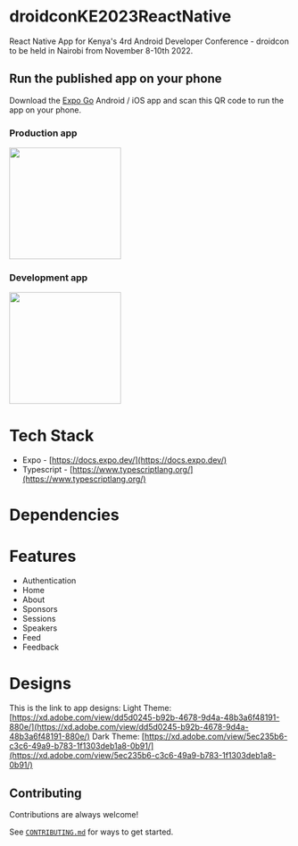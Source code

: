 # droidconKE2023ReactNative

React Native App for Kenya's 4rd Android Developer Conference - droidcon to be held in Nairobi from November 8-10th 2022.

## Run the published app on your phone

Download the [Expo Go](https://expo.dev/client) Android / iOS app and scan this QR code to run the app on your phone.

### Production app

<a href="https://qr.expo.dev/expo-go?owner=reactdevske-reactnative&slug=droidconKE2022ReactNative"><img src="https://qr.expo.dev/expo-go?owner=reactdevske-reactnative&slug=droidconKE2022ReactNative" height="200px" width="200px"></a>

### Development app

<a href="https://qr.expo.dev/expo-go?owner=reactdevske-reactnative&slug=droidconKE2022ReactNative?release-channel=develop"><img src="https://qr.expo.dev/expo-go?owner=reactdevske-reactnative&slug=droidconKE2022ReactNative?release-channel=develop" height="200px" width="200px"></a>

# Tech Stack

- Expo - [https://docs.expo.dev/](https://docs.expo.dev/)
- Typescript - [https://www.typescriptlang.org/](https://www.typescriptlang.org/)

# Dependencies

# Features

- Authentication
- Home
- About
- Sponsors
- Sessions
- Speakers
- Feed
- Feedback

# Designs

This is the link to app designs:
Light Theme: [https://xd.adobe.com/view/dd5d0245-b92b-4678-9d4a-48b3a6f48191-880e/](https://xd.adobe.com/view/dd5d0245-b92b-4678-9d4a-48b3a6f48191-880e/)
Dark Theme: [https://xd.adobe.com/view/5ec235b6-c3c6-49a9-b783-1f1303deb1a8-0b91/](https://xd.adobe.com/view/5ec235b6-c3c6-49a9-b783-1f1303deb1a8-0b91/)

## Contributing

Contributions are always welcome!

See [`CONTRIBUTING.md`](CONTRIBUTING.md) for ways to get started.